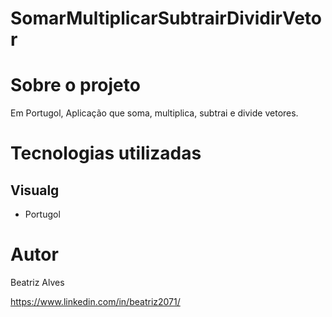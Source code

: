 # SomarMultiplicarSubtrairDividirVetor


#  Sobre o projeto

  

Em Portugol, Aplicação que soma, multiplica, subtrai e divide vetores. 

  
#  Tecnologias utilizadas

##  Visualg

- Portugol


#  Autor

Beatriz Alves


https://www.linkedin.com/in/beatriz2071/
